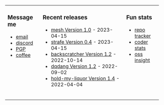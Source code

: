 ###

<!-- ![Build README](https://github.com/dqdang/dqdang/workflows/Build%20README/badge.svg) -->
<table><tr><td valign="top">

### Message me
* [email](mailto:dqdang17@gmail.com)
* [discord](https://discord.com/channels/@me/dqd#0143)
* [PGP](https://raw.githubusercontent.com/dqdang/dqdang.github.io/master/derek-dang.asc)
* [coffee](https://www.buymeacoffee.com/dqdang)

</td><td valign="top">

### Recent releases
<!-- recent_releases starts -->
* [mesh Version 1.0](https://github.com/dqdang/mesh/releases/tag/v1.0)                     - 2023-04-15
* [strafe Version 0.4](https://github.com/dqdang/strafe/releases/tag/v0.4)                 - 2023-04-15
* [backscratcher Version 1.2](https://github.com/dqdang/backscratcher/releases/tag/v1.2)   - 2022-10-14
* [dqdang Version 1.2](https://github.com/dqdang/dqdang/releases/tag/v1.2)                 - 2022-09-02
* [hold-my-liquor Version 1.4](https://github.com/dqdang/hold-my-liquor/releases/tag/v1.4) - 2022-04-04&nbsp;&nbsp;&nbsp;&nbsp;&nbsp;&nbsp;&nbsp;&nbsp;
<!-- recent_releases ends -->
<br />
</td><td valign="top">

### Fun stats
* [repo tracker](https://repo-tracker.com/r/gh/dqdang/dqdang)
* [coder stats](https://coderstats.net/github/#dqdang)
* [oss insight](https://ossinsight.io/analyze/dqdang)
</td></tr></table>
